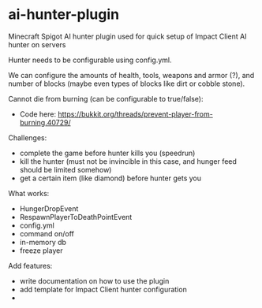 # ai-hunter-plugin
Minecraft Spigot AI hunter plugin used for quick setup of Impact Client AI hunter on servers


Hunter needs to be configurable using config.yml. 

We can configure the amounts of health, tools, weapons and armor (?), and number of blocks (maybe even types of blocks like dirt or cobble stone).

Cannot die from burning (can be configurable to true/false):
- Code here: https://bukkit.org/threads/prevent-player-from-burning.40729/

Challenges: 
- complete the game before hunter kills you (speedrun)
- kill the hunter (must not be invincible in this case, and hunger feed should be limited somehow)
- get a certain item (like diamond) before hunter gets you




What works: 
- HungerDropEvent
- RespawnPlayerToDeathPointEvent
- config.yml
- command on/off
- in-memory db
- freeze player



Add features: 
- write documentation on how to use the plugin
- add template for Impact Client hunter configuration
- 

